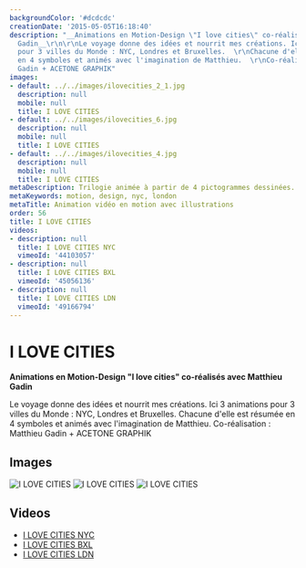 ```yaml
---
backgroundColor: '#dcdcdc'
creationDate: '2015-05-05T16:18:40'
description: "__Animations en Motion-Design \"I love cities\" co-réalisés avec Matthieu
  Gadin__\r\n\r\nLe voyage donne des idées et nourrit mes créations. Ici 3 animations
  pour 3 villes du Monde : NYC, Londres et Bruxelles.  \r\nChacune d'elle est résumée
  en 4 symboles et animés avec l'imagination de Matthieu.  \r\nCo-réalisation : Matthieu
  Gadin + ACETONE GRAPHIK"
images:
- default: ../../images/ilovecities_2_1.jpg
  description: null
  mobile: null
  title: I LOVE CITIES
- default: ../../images/ilovecities_6.jpg
  description: null
  mobile: null
  title: I LOVE CITIES
- default: ../../images/ilovecities_4.jpg
  description: null
  mobile: null
  title: I LOVE CITIES
metaDescription: Trilogie animée à partir de 4 pictogrammes dessinées...
metaKeywords: motion, design, nyc, london
metaTitle: Animation vidéo en motion avec illustrations
order: 56
title: I LOVE CITIES
videos:
- description: null
  title: I LOVE CITIES NYC
  vimeoId: '44103057'
- description: null
  title: I LOVE CITIES BXL
  vimeoId: '45056136'
- description: null
  title: I LOVE CITIES LDN
  vimeoId: '49166794'
---
```


# I LOVE CITIES

__Animations en Motion-Design "I love cities" co-réalisés avec Matthieu Gadin__

Le voyage donne des idées et nourrit mes créations. Ici 3 animations pour 3 villes du Monde : NYC, Londres et Bruxelles.
Chacune d'elle est résumée en 4 symboles et animés avec l'imagination de Matthieu.
Co-réalisation : Matthieu Gadin + ACETONE GRAPHIK

## Images

![I LOVE CITIES](../../images/ilovecities_2_1.jpg)
![I LOVE CITIES](../../images/ilovecities_6.jpg)
![I LOVE CITIES](../../images/ilovecities_4.jpg)

## Videos

- [I LOVE CITIES NYC](https://vimeo.com/44103057)
- [I LOVE CITIES BXL](https://vimeo.com/45056136)
- [I LOVE CITIES LDN](https://vimeo.com/49166794)
